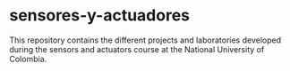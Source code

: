 # sensores-y-actuadores
This repository contains the different projects and laboratories developed during the sensors and actuators course at the National University of Colombia.
